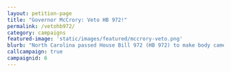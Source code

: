 ```yaml
---
layout: petition-page
title: "Governor McCrory: Veto HB 972!"
permalink: /vetohb972/
category: campaigns
featured-image: 'static/images/featured/mccrory-veto.png'
blurb: "North Carolina passed House Bill 972 (HB 972) to make body camera and dash camera footage NOT accessible to the public. The bill is now in the hands of Governor McCrory, call him to #VetoHb972!"
callcampaign: true
campaignid: 6
---
```


<link href='https://actionnetwork.org/css/style-embed-whitelabel.css' rel='stylesheet' type='text/css' /><script>window.yepnope || document.write('<script src="https://actionnetwork.org/includes/js/yepnope154-min.js"><\/script>');</script><script src='https://actionnetwork.org/widgets/v2/petition/gov-mccrory-veto-hb-972?format=js&source=widget&style=full'></script><div id='can-petition-area-gov-mccrory-veto-hb-972' style='width: 100%'><!-- this div is the target for our HTML insertion --></div>

<script>
      $(document).ready(function() {
        $('#can-petition-area-gov-mccrory-veto-hb-972').on('can_embed_loaded', function() {
            document.getElementsByName("commit")[0].value = "Call Now";
            $(".action_sidebar h4").text("Take Action");
            var str = document.getElementsByClassName("action_status_running_total")[0].innerHTML;
            var txt = str.replace("Signatures Collected", "Calls Completed");
              document.getElementsByClassName("action_status_running_total")[0].innerHTML = txt;
          });
      });
</script>